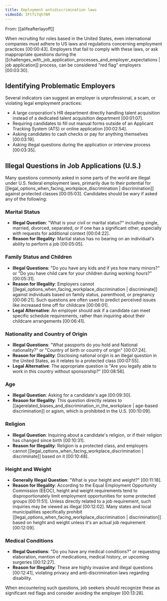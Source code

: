 ```yaml
---
title: Employment antidiscrimination laws
videoId: IFtfi7qh76M
---
```


From: [[alifeafterlayoff]] <br/> 

When recruiting for roles based in the United States, even international companies must adhere to US laws and regulations concerning employment practices <a class="yt-timestamp" data-t="00:00:43">[00:00:43]</a>. Employers that fail to comply with these laws, or ask inappropriate questions during the [[challenges_with_job_application_processes_and_employer_expectations | job application]] process, can be considered "red flag" employers <a class="yt-timestamp" data-t="00:03:30">[00:03:30]</a>.

## Identifying Problematic Employers
Several indicators can suggest an employer is unprofessional, a scam, or violating legal employment practices:
*   A large corporation's HR department directly handling talent acquisition instead of a dedicated talent acquisition department <a class="yt-timestamp" data-t="00:01:07">[00:01:07]</a>.
*   Requiring candidates to fill out manual forms outside of an Applicant Tracking System (ATS) or online application <a class="yt-timestamp" data-t="00:02:54">[00:02:54]</a>.
*   Asking candidates to cash checks or pay for anything themselves <a class="yt-timestamp" data-t="00:03:19">[00:03:19]</a>.
*   Asking illegal questions during the application or interview process <a class="yt-timestamp" data-t="00:03:35">[00:03:35]</a>.

## Illegal Questions in Job Applications (U.S.)
Many questions commonly asked in some parts of the world are illegal under U.S. federal employment laws, primarily due to their potential for [[legal_options_when_facing_workplace_discrimination | discrimination]] against protected classes <a class="yt-timestamp" data-t="00:05:03">[00:05:03]</a>. Candidates should be wary if asked any of the following:

### Marital Status
*   **Illegal Question**: "What is your civil or marital status?" including single, married, divorced, separated, or if one has a significant other, especially with requests for additional context <a class="yt-timestamp" data-t="00:04:22">[00:04:22]</a>.
*   **Reason for Illegality**: Marital status has no bearing on an individual's ability to perform a job <a class="yt-timestamp" data-t="00:05:05">[00:05:05]</a>.

### Family Status and Children
*   **Illegal Questions**: "Do you have any kids and if yes how many minors?" or "Do you have child care for your children during working hours?" <a class="yt-timestamp" data-t="00:05:31">[00:05:31]</a>.
*   **Reason for Illegality**: Employers cannot [[legal_options_when_facing_workplace_discrimination | discriminate]] against individuals based on family status, parenthood, or pregnancy <a class="yt-timestamp" data-t="00:06:21">[00:06:21]</a>. Such questions are often used to predict perceived issues like increased time off for childcare <a class="yt-timestamp" data-t="00:06:01">[00:06:01]</a>.
*   **Legal Alternative**: An employer should ask if a candidate can meet specific schedule requirements, rather than inquiring about their childcare arrangements <a class="yt-timestamp" data-t="00:06:41">[00:06:41]</a>.

### Nationality and Country of Origin
*   **Illegal Questions**: "What passports do you hold and National nationality?" or "Country of birth or country of origin" <a class="yt-timestamp" data-t="00:07:24">[00:07:24]</a>.
*   **Reason for Illegality**: Disclosing national origin is an illegal question in the United States, as it relates to a protected class <a class="yt-timestamp" data-t="00:07:55">[00:07:55]</a>.
*   **Legal Alternative**: The appropriate question is "Are you legally able to work in this country without sponsorship?" <a class="yt-timestamp" data-t="00:08:56">[00:08:56]</a>.

### Age
*   **Illegal Question**: Asking for a candidate's age <a class="yt-timestamp" data-t="00:09:30">[00:09:30]</a>.
*   **Reason for Illegality**: This question directly relates to [[agerelated_biases_and_discrimination_in_the_workplace | age-based discrimination]] or agism, which is prohibited in the U.S. <a class="yt-timestamp" data-t="00:10:09">[00:10:09]</a>.

### Religion
*   **Illegal Question**: Inquiring about a candidate's religion, or if their religion has changed since birth <a class="yt-timestamp" data-t="00:10:31">[00:10:31]</a>.
*   **Reason for Illegality**: Religion is a protected class, and employers cannot [[legal_options_when_facing_workplace_discrimination | discriminate]] based on it <a class="yt-timestamp" data-t="00:10:48">[00:10:48]</a>.

### Height and Weight
*   **Generally Illegal Question**: "What is your height and weight?" <a class="yt-timestamp" data-t="00:11:18">[00:11:18]</a>.
*   **Reason for Illegality**: According to the Equal Employment Opportunity Commission (EEOC), height and weight requirements tend to disproportionately limit employment opportunities for some protected groups <a class="yt-timestamp" data-t="00:11:51">[00:11:51]</a>. Unless directly related to a job requirement, such inquiries may be viewed as illegal <a class="yt-timestamp" data-t="00:12:02">[00:12:02]</a>. Many states and local municipalities specifically prohibit [[legal_options_when_facing_workplace_discrimination | discrimination]] based on height and weight unless it's an actual job requirement <a class="yt-timestamp" data-t="00:12:09">[00:12:09]</a>.

### Medical Conditions
*   **Illegal Questions**: "Do you have any medical conditions?" or requesting elaboration, mention of medications, medical history, or upcoming surgeries <a class="yt-timestamp" data-t="00:12:27">[00:12:27]</a>.
*   **Reason for Illegality**: These are highly invasive and illegal questions <a class="yt-timestamp" data-t="00:12:41">[00:12:41]</a>, violating privacy and anti-discrimination laws regarding disability.

When encountering such questions, job seekers should recognize these as significant red flags and consider avoiding the employer <a class="yt-timestamp" data-t="00:13:28">[00:13:28]</a>.